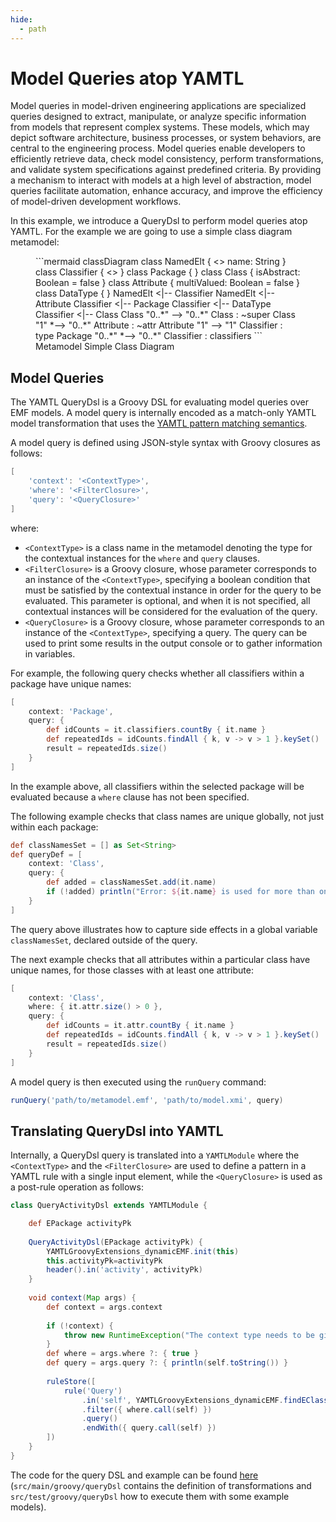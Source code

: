 ```yaml
---
hide:
  - path
---
```


# Model Queries atop YAMTL

Model queries in model-driven engineering applications are specialized queries designed to extract, manipulate, or analyze specific information from models that represent complex systems. These models, which may depict software architecture, business processes, or system behaviors, are central to the engineering process. Model queries enable developers to efficiently retrieve data, check model consistency, perform transformations, and validate system specifications against predefined criteria. By providing a mechanism to interact with models at a high level of abstraction, model queries facilitate automation, enhance accuracy, and improve the efficiency of model-driven development workflows.

In this example, we introduce a QueryDsl to perform model queries atop YAMTL. For the example we are going to use a simple class diagram metamodel:

<figure markdown>
    ```mermaid
    classDiagram
        class NamedElt {
            <<abstract>>
            name: String
        }
        class Classifier {
            <<abstract>>
        }
        class Package {
        }
        class Class {
            isAbstract: Boolean = false
        }
        class Attribute {
            multiValued: Boolean  = false
        }
        class DataType {
        }
        NamedElt <|-- Classifier
        NamedElt <|-- Attribute
        Classifier <|-- Package
        Classifier <|-- DataType    
        Classifier <|-- Class
        Class "0..*" --> "0..*" Class : ~super
        Class "1" *--> "0..*" Attribute : ~attr
        Attribute "1" --> "1" Classifier : type
        Package "0..*" *--> "0..*" Classifier : classifiers
    ```
  <figcaption>Metamodel Simple Class Diagram</figcaption>
</figure>



## Model Queries

The YAMTL QueryDsl is a Groovy DSL for evaluating model queries over EMF models. A model query is internally encoded as a match-only YAMTL model transformation that uses the [YAMTL pattern matching semantics](https://yamtl.github.io/yamtl-reference.html#pattern-matching-semantics).

A model query is defined using JSON-style syntax with Groovy closures as follows:

```groovy
[
    'context': '<ContextType>',
    'where': '<FilterClosure>',
    'query': '<QueryClosure>'
]
```

where:

* `<ContextType>` is a class name in the metamodel denoting the type for the contextual instances for the `where` and `query` clauses.
* `<FilterClosure>` is a Groovy closure, whose parameter corresponds to an instance of the `<ContextType>`, specifying a boolean condition that must be satisfied by the contextual instance in order for the query to be evaluated. This parameter is optional, and when it is not specified, all contextual instances will be considered for the evaluation of the query.
* `<QueryClosure>` is a Groovy closure, whose parameter corresponds to an instance of the `<ContextType>`, specifying a query. The query can be used to print some results in the output console or to gather information in variables.

For example, the following query checks whether all classifiers within a package have unique names:

```groovy
[
    context: 'Package',
    query: { 
        def idCounts = it.classifiers.countBy { it.name }
        def repeatedIds = idCounts.findAll { k, v -> v > 1 }.keySet()
        result = repeatedIds.size()
    }
]
```

In the example above, all classifiers within the selected package will be evaluated because a `where` clause has not been specified.

The following example checks that class names are unique globally, not just within each package:

```groovy
def classNamesSet = [] as Set<String>		
def queryDef = [
    context: 'Class',
    query: {
        def added = classNamesSet.add(it.name)
        if (!added) println("Error: ${it.name} is used for more than one class.")
    }
]
```

The query above illustrates how to capture side effects in a global variable `classNamesSet`, declared outside of the query.

The next example checks that all attributes within a particular class have unique names, for those classes with at least one attribute:

```groovy
[
    context: 'Class',
    where: { it.attr.size() > 0 },
    query: {
        def idCounts = it.attr.countBy { it.name }
        def repeatedIds = idCounts.findAll { k, v -> v > 1 }.keySet()
        result = repeatedIds.size()
    }
]
```

A model query is then executed using the `runQuery` command:

```groovy
runQuery('path/to/metamodel.emf', 'path/to/model.xmi', query)
```

## Translating QueryDsl into YAMTL

Internally, a QueryDsl query is translated into a `YAMTLModule` where the `<ContextType>` and the `<FilterClosure>` are used to define a pattern in a YAMTL rule with a single input element, while the `<QueryClosure>` is used as a post-rule operation as follows:

```groovy
class QueryActivityDsl extends YAMTLModule {

	def EPackage activityPk
	
	QueryActivityDsl(EPackage activityPk) {
		YAMTLGroovyExtensions_dynamicEMF.init(this)
		this.activityPk=activityPk
		header().in('activity', activityPk)
	}
	
	void context(Map args) {
		def context = args.context
		
		if (!context) {
			throw new RuntimeException("The context type needs to be given.")
		}
		def where = args.where ?: { true }
		def query = args.query ?: { println(self.toString()) }
		
		ruleStore([
			rule('Query')
				.in('self', YAMTLGroovyExtensions_dynamicEMF.findEClass(activityPk, context))
				.filter({ where.call(self) })
				.query()
				.endWith({ query.call(self) })
		])
    }
}
```

The code for the query DSL and example can be found [here](https://github.com/yamtl/examples/tree/master/query_dsl) (`src/main/groovy/queryDsl` contains the definition of transformations and `src/test/groovy/queryDsl` how to execute them with some example models).
